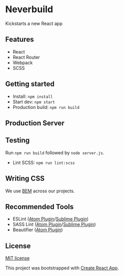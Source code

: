 # Neverbuild

Kickstarts a new React app

## Features

* React
* React Router
* Webpack
* SCSS

## Getting started

- Install: `npm install`
- Start dev: `npm start`
- Production build: `npm run build`

## Production Server

## Testing
Run `npm run build` followed by `node server.js`.

- Lint SCSS: `npm run lint:scss`

## Writing CSS

We use [BEM](https://en.bem.info/) across our projects.

## Recommended Tools

- ESLint ([Atom Plugin](https://atom.io/packages/linter-eslint)/[Sublime Plugin](https://github.com/roadhump/SublimeLinter-eslint))
- SASS Lint ([Atom Plugin](https://atom.io/packages/linter-sass-lint)/[Sublime Plugin](https://github.com/skovhus/SublimeLinter-contrib-sass-lint))
- Beautifier ([Atom Plugin](https://atom.io/packages/atom-beautify))

## License

[MIT license](http://opensource.org/licenses/MIT)

This project was bootstrapped with [Create React App](https://github.com/facebookincubator/create-react-app).
